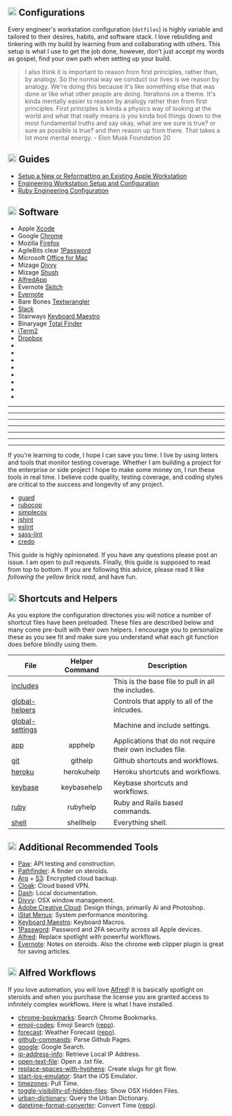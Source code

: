 ## <img src="https://cdn.rawgit.com/chrishough/my-public-data/master/my-configurations/computer.svg" height="20"> Configurations

Every engineer's workstation configuration (`dotfiles`) is highly variable and tailored to their desires, habits, and software stack. I love rebuilding and tinkering with my build by learning from and collaborating with others.  This setup is what I use to get the job done, however, don't just accept my words as gospel, find your own path when setting up your build.  

>I also think it is important to reason from first principles, rather than, by analogy. So the normal way we conduct our lives is we reason by analogy. We're doing this because it's like something else that was done or like what other people are doing. Iterations on a theme. It's kinda mentally easier to reason by analogy rather than from first principles. First principles is kinda a physics way of looking at the world and what that really means is you kinda boil things down to the most fundamental truths and say okay, what are we sure is true? or sure as possible is true? and then reason up from there. That takes a lot more mental energy. - Elon Musk Foundation 20

## <img src="https://cdn.rawgit.com/chrishough/my-public-data/master/my-configurations/face.svg" height="20"> Guides
- [Setup a New or Reformatting an Existing Apple Workstation](/guides/build.md)
- [Engineering Workstation Setup and Configuration](/guides/workstation.md)
- [Ruby Engineering Configuration](/guides/ruby.md)

## <img src="https://cdn.rawgit.com/chrishough/my-public-data/master/my-configurations/download.svg" height="20"> Software

- Apple [Xcode](https://developer.apple.com/xcode/)
- Google [Chrome](https://www.google.com/chrome/browser/desktop/index.html)
- Mozilla [Firefox](https://www.mozilla.org/en-US/firefox/new/)
- AgileBits clear
[1Password](https://1password.com/)
- Microsoft [Office for Mac](https://www.microsoft.com/en-us/store/b/office)
- Mizage [Divvy](http://mizage.com/divvy/)
- Mizage [Shush](http://mizage.com/shush/)
- [AlfredApp](https://www.alfredapp.com/)
- Evernote [Skitch](https://evernote.com/products/skitch)
- [Evernote](https://evernote.com/)
- Bare Bones [Textwrangler](https://www.barebones.com/products/textwrangler/)
- [Slack](https://slack.com)
- Stairways [Keyboard Maestro](https://www.keyboardmaestro.com/main/)
- Binaryage [Total Finder](https://totalfinder.binaryage.com/)
- [iTerm2](https://www.iterm2.com/)
- [Dropbox](https://www.dropbox.com)
-
-
-
-
-
-
-
-

***
***
***
***
***
***
***


If you're learning to code, I hope I can save you time. I live by using linters and tools that monitor testing coverage.  Whether I am building a project for the enterprise or side project I hope to make some money on, I run these tools in real time.  I believe code quality, testing coverage, and coding styles are critical to the success and longevity of any project.

* [guard](https://github.com/guard/guard)
* [rubocop](https://github.com/bbatsov/rubocop)
* [simplecov](https://github.com/colszowka/simplecov)
* [jshint](https://github.com/stereobooster/jshintrb)
* [eslint](http://eslint.org/)
* [sass-lint](https://github.com/brigade/scss-lint)
* [credo](https://github.com/rrrene/credo)

This guide is highly opinionated. If you have any questions please post an issue. I am open to pull requests. Finally, this guide is supposed to read from top to bottom. If you are following this advice, please read it like *following the yellow brick road*, and have fun.  


## <img src="https://cdn.rawgit.com/chrishough/my-public-data/master/my-configurations/face.svg" height="20"> Shortcuts and Helpers

As you explore the configuration directories you will notice a number of shortcut files have been preloaded.  These files are described below and many come pre-built with their own helpers.  I encourage you to personalize these as you see fit and make sure you understand what each git function does before blindly using them.

| File  | Helper Command | Description  |
|---|:---:|---|
|[includes](https://github.com/chrishough/my-configurations/blob/master/workstation/shell/includes)| |This is the base file to pull in all the includes.|
|[global-helpers](https://github.com/chrishough/my-configurations/blob/master/workstation/shell/global-helpers)| |Controls that apply to all of the inlcudes.|
|[global-settings](https://github.com/chrishough/my-configurations/blob/master/workstation/shell/global-settings)| |Machine and include settings.|
|[app](https://github.com/chrishough/my-configurations/blob/master/workstation/shell/shortcuts/app)| apphelp | Applications that do not require their own includes file.|
|[git](https://github.com/chrishough/my-configurations/blob/master/workstation/shell/shortcuts/git)| githelp | Github shortcuts and workflows.|
|[heroku](https://github.com/chrishough/my-configurations/blob/master/workstation/shell/shortcuts/heroku)| herokuhelp | Heroku shortcuts and workflows.|
|[keybase](https://github.com/chrishough/my-configurations/blob/master/workstation/shell/shortcuts/keybase)| keybasehelp |Keybase shortcuts and workflows.|
|[ruby](https://github.com/chrishough/my-configurations/blob/master/workstation/shell/shortcuts/ruby)| rubyhelp | Ruby and Rails based commands.|
|[shell](https://github.com/chrishough/my-configurations/blob/master/workstation/shell/shortcuts/shell)| shellhelp | Everything shell.|

## <img src="https://cdn.rawgit.com/chrishough/my-public-data/master/my-configurations/download.svg" height="20"> Additional Recommended Tools

* [Paw](https://luckymarmot.com/paw): API testing and construction.
* [Pathfinder](http://cocoatech.com/pathfinder/): A finder on steroids.
* [Arq](http://www.haystacksoftware.com/arq/) + [S3](https://aws.amazon.com/s3/): Encrypted cloud backup.
* [Cloak](https://www.getcloak.com/): Cloud based VPN.
* [Dash](http://kapeli.com/dash): Local documentation.
* [Divvy](https://mizage.com/divvy/): OSX window management.
* [Adobe Creative Cloud](http://www.adobe.com/): Design things, primarily Ai and Photoshop.
* [iStat Menus](http://bjango.com/mac/istatmenus/): System performance monitoring.
* [Keyboard Maestro](http://www.keyboardmaestro.com/main/): Keyboard Macros.
* [1Password](https://1password.com/): Password and 2FA security across all Apple devices.
* [Alfred](https://www.alfredapp.com/): Replace spotlight with powerful workflows.
* [Evernote](https://evernote.com/): Notes on steroids. Also the chrome web clipper plugin is great for saving articles.

## <img src="https://cdn.rawgit.com/chrishough/my-public-data/master/my-configurations/alfred.svg" height="20"> Alfred Workflows

If you love automation, you will love [Alfred](https://www.alfredapp.com/)! It is basically spotlight on steroids and when you purchase the license you are granted access to infinitely complex workflows.  Here is what I have installed.

* [chrome-bookmarks](https://github.com/chrishough/my-configurations/raw/master/scripts/alfred/chrome-bookmarks.alfredworkflow): Search Chrome Bookmarks.
* [emoji-codes](https://github.com/chrishough/my-configurations/raw/master/scripts/alfred/emoji-codes.alfredworkflow): Emoji Search ([repo](https://github.com/carlosgaldino/alfred-emoji-workflow)).
* [forecast](https://github.com/chrishough/my-configurations/raw/master/scripts/alfred/.alfredworkflow): Weather Forecast ([repo](http://github.com/kejadlen/forecast.alfredworkflow)).
* [github-commands](https://github.com/chrishough/my-configurations/raw/master/scripts/alfred/github-commands.alfredworkflow): Parse Github Pages.
* [google](https://github.com/chrishough/my-configurations/raw/master/scripts/alfred/google.alfredworkflow): Google Search.
* [ip-address-info](https://github.com/chrishough/my-configurations/raw/master/scripts/alfred/ip-address-info.alfredworkflow): Retrieve Local IP Address.
* [open-text-file](https://github.com/chrishough/my-configurations/raw/master/scripts/alfred/open-text-file.alfredworkflow): Open a .txt file.
* [replace-spaces-with-hyphens](https://github.com/chrishough/my-configurations/raw/master/scripts/alfred/replace-spaces-with-hyphens.alfredworkflow): Create slugs for git flow.
* [start-ios-emulator](https://github.com/chrishough/my-configurations/raw/master/scripts/alfred/start-ios-emulator.alfredworkflow): Start the iOS Emulator.
* [timezones](https://github.com/chrishough/my-configurations/raw/master/scripts/alfred/timezones.alfredworkflow): Pull Time.
* [toggle-visibility-of-hidden-files](https://github.com/chrishough/my-configurations/raw/master/scripts/alfred/toggle-visibility-of-hidden-files.alfredworkflow): Show OSX Hidden Files.
* [urban-dictionary](https://github.com/chrishough/my-configurations/raw/master/scripts/alfred/urban-dictionary.alfredworkflow): Query the Urban Dictionary.
* [datetime-format-converter](https://github.com/chrishough/my-configurations/raw/master/scripts/alfred/datetime-format-converter.alfredworkflow): Convert Time ([repo](https://github.com/mwaterfall/alfred-datetime-format-converter)).
